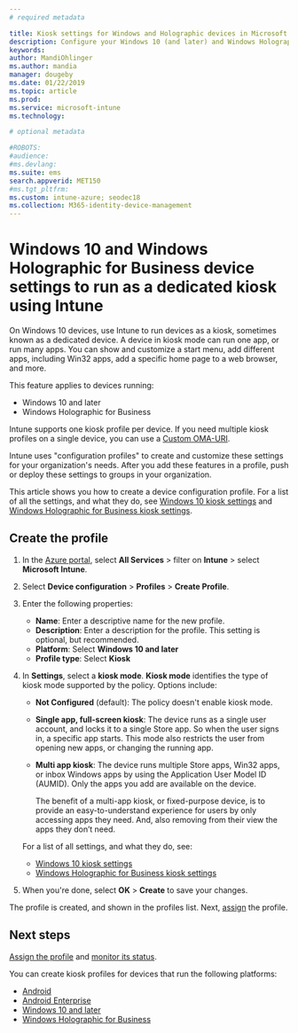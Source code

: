 ```yaml
---
# required metadata

title: Kiosk settings for Windows and Holographic devices in Microsoft Intune - Azure | Microsoft Docs
description: Configure your Windows 10 (and later) and Windows Holographic for Business devices as single-app and multi-app kiosks, customize the start menu, add apps, show the task bar, and configure a web browser in Microsoft Intune. 
keywords:
author: MandiOhlinger
ms.author: mandia
manager: dougeby
ms.date: 01/22/2019
ms.topic: article
ms.prod:
ms.service: microsoft-intune
ms.technology:

# optional metadata

#ROBOTS:
#audience:
#ms.devlang:
ms.suite: ems
search.appverid: MET150
#ms.tgt_pltfrm:
ms.custom: intune-azure; seodec18
ms.collection: M365-identity-device-management
---
```


# Windows 10 and Windows Holographic for Business device settings to run as a dedicated kiosk using Intune

On Windows 10 devices, use Intune to run devices as a kiosk, sometimes known as a dedicated device. A device in kiosk mode can run one app, or run many apps. You can show and customize a start menu, add different apps, including Win32 apps, add a specific home page to a web browser, and more. 

This feature applies to devices running:

- Windows 10 and later
- Windows Holographic for Business

Intune supports one kiosk profile per device. If you need multiple kiosk profiles on a single device, you can use a [Custom OMA-URI](custom-settings-windows-10.md).

Intune uses "configuration profiles" to create and customize these settings for your organization's needs. After you add these features in a profile, push or deploy these settings to groups in your organization.

This article shows you how to create a device configuration profile. For a list of all the settings, and what they do, see [Windows 10 kiosk settings](kiosk-settings-windows.md) and [Windows Holographic for Business kiosk settings](kiosk-settings-holographic.md).

## Create the profile

1. In the [Azure portal](https://portal.azure.com), select **All Services** > filter on **Intune** > select **Microsoft Intune**.
2. Select **Device configuration** > **Profiles** > **Create Profile**.
3. Enter the following properties:

   - **Name**: Enter a descriptive name for the new profile.
   - **Description**: Enter a description for the profile. This setting is optional, but recommended.
   - **Platform**: Select **Windows 10 and later**
   - **Profile type**: Select **Kiosk**

4. In **Settings**, select a **kiosk mode**. **Kiosk mode** identifies the type of kiosk mode supported by the policy. Options include:

    - **Not Configured** (default): The policy doesn't enable kiosk mode.
    - **Single app, full-screen kiosk**: The device runs as a single user account, and locks it to a single Store app. So when the user signs in, a specific app starts. This mode also restricts the user from opening new apps, or changing the running app.
    - **Multi app kiosk**: The device runs multiple Store apps, Win32 apps, or inbox Windows apps by using the Application User Model ID (AUMID). Only the apps you add are available on the device.

        The benefit of a multi-app kiosk, or fixed-purpose device, is to provide an easy-to-understand experience for users by only accessing apps they need. And, also removing from their view the apps they don’t need.

    For a list of all settings, and what they do, see:
      - [Windows 10 kiosk settings](kiosk-settings-windows.md)
      - [Windows Holographic for Business kiosk settings](kiosk-settings-holographic.md)

5. When you're done, select **OK** > **Create** to save your changes. 

The profile is created, and shown in the profiles list. Next, [assign](device-profile-assign.md) the profile.

## Next steps

[Assign the profile](device-profile-assign.md) and [monitor its status](device-profile-monitor.md).

You can create kiosk profiles for devices that run the following platforms:
- [Android](device-restrictions-android.md#kiosk)
- [Android Enterprise](device-restrictions-android-for-work.md#kiosk-settings)
- [Windows 10 and later](kiosk-settings-windows.md)
- [Windows Holographic for Business](kiosk-settings-holographic.md)
